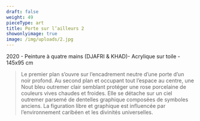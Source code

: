 ```yaml
---
draft: false
weight: 49
pieceType: art
title: Porte sur l’ailleurs 2
showonlyimage: true
image: /img/uploads/2.jpg
---
```

2020 - Peinture à quatre mains (DJAFRI & KHAD)- Acrylique sur toile - 145x95 cm

<!--more-->

> Le premier plan s’ouvre sur l’encadrement neutre d’une porte d’un noir profond. Au second plan et occupant tout l’espace au centre, une Nout bleu outremer clair semblant protéger une rose porcelaine de couleurs vives chaudes et froides. Elle se détache sur un ciel outremer parsemé de dentelles graphique composées de symboles anciens.
> La figuration libre et graphique est influencée par l’environnement caribéen et les divinités universelles.